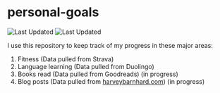 # personal-goals
![Last Updated](https://img.shields.io/date/1609982100?color=FC4C02&label=Fitness%20Updated&logo=strava)
![Last Updated](https://img.shields.io/date/1609982100?color=7ac70c&label=Language%20Updated&logo=duolingo)

I use this repository to keep track of my progress in these major areas:

1. Fitness (Data pulled from Strava)
2. Language learning (Data pulled from Duolingo)
3. Books read (Data pulled from Goodreads) (in progress)
4. Blog posts (Data pulled from [harveybarnhard.com](https://harveybarnhard.com)) (in progress)
